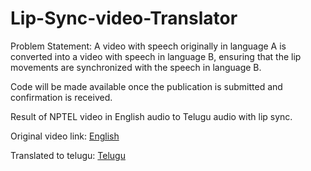 # Lip-Sync-video-Translator

Problem Statement: A video with speech originally in language A is converted into a video with speech in language B, ensuring that the lip movements are synchronized with the speech in language B.

Code will be made available once the publication is submitted and confirmation is received.

Result of NPTEL video in English audio to Telugu audio with lip sync.

Original video link: [English]([url](https://drive.google.com/file/d/1GyMPCevoYRJGlqvwN0yvhSicnWRE4Lm_/view?usp=drive_link))

Translated to telugu: [Telugu]([url](https://drive.google.com/file/d/1l2m1moSA8IHNupw5HuqF49gkNiVrHq2b/view?usp=drive_link))
